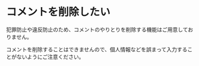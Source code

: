 # コメントを削除したい

犯罪防止や違反防止のため、コメントのやりとりを削除する機能はご用意しておりません。  

コメントを削除することはできませんので、個人情報などを誤まって入力することがないようにご注意ください。  